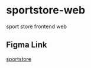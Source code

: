 # sportstore-web

sport store frontend web

## Figma Link

[sportstore](https://www.figma.com/design/YZDhkU0lWEfYuVJadpIIy0/Untitled?node-id=0-1&t=quoFOPKpowHRVpei-1)
